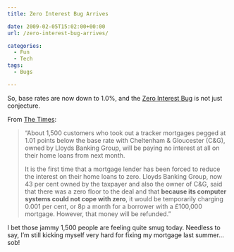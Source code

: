 ```yaml
---
title: Zero Interest Bug Arrives

date: 2009-02-05T15:02:00+00:00
url: /zero-interest-bug-arrives/

categories:
  - Fun
  - Tech
tags:
  - Bugs

---
```

So, base rates are now down to 1.0%, and the [Zero Interest Bug][1] is not just conjecture.

From [The Times][2]:

> “About 1,500 customers who took out a tracker mortgages pegged at 1.01 points below the base rate with Cheltenham & Gloucester (C&G), owned by Lloyds Banking Group, will be paying no interest at all on their home loans from next month.
>
> It is the first time that a mortgage lender has been forced to reduce the interest on their home loans to zero.
> Lloyds Banking Group, now 43 per cent owned by the taxpayer and also the owner of C&G, said that there was a zero floor to the deal and that **because its computer systems could not cope with zero**, it would be temporarily charging 0.001 per cent, or 8p a month for a borrower with a £100,000 mortgage. However, that money will be refunded.”

I bet those jammy 1,500 people are feeling quite smug today. Needless to say, I’m still kicking myself very hard for fixing my mortgage last summer… sob!

 [1]: https://blog.iannelson.uk/zero-interest-bug/
 [2]: http://www.timesonline.co.uk/tol/money/property_and_mortgages/article5668432.ece